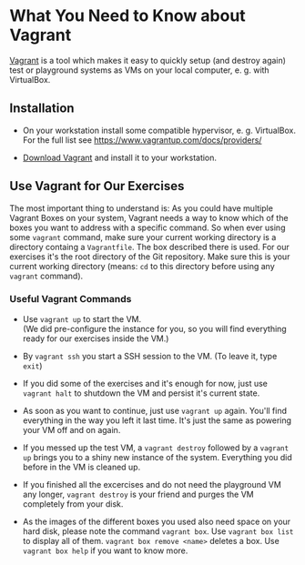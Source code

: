 # What You Need to Know about Vagrant

[Vagrant](https://www.vagrantup.com/) is a tool which makes it easy to quickly setup (and destroy again) test or playground systems as VMs on your local computer, e. g. with VirtualBox.

## Installation

   * On your workstation install some compatible hypervisor, e. g. VirtualBox.  
     For the full list see https://www.vagrantup.com/docs/providers/

   * [Download Vagrant](https://www.vagrantup.com/downloads.html) and install it to your workstation.

## Use Vagrant for Our Exercises

The most important thing to understand is: As you could have multiple Vagrant Boxes on your system, Vagrant needs a way to know which of the boxes you want to address with a specific command. So when ever using some `vagrant` command, make sure your current working directory is a directory containg a `Vagrantfile`. The box described there is used. For our exercises it's the root directory of the Git repository. Make sure this is your current working directory (means: `cd` to this directory before using any `vagrant` command).

### Useful Vagrant Commands

   * Use `vagrant up` to start the VM.  
     (We did pre-configure the instance for you, so you will find everything ready for our exercises inside the VM.)

   * By `vagrant ssh` you start a SSH session to the VM. (To leave it, type `exit`)

   * If you did some of the exercises and it's enough for now, just use `vagrant halt` to shutdown the VM and persist it's current state.

   * As soon as you want to continue, just use `vagrant up` again. You'll find everything in the way you left it last time. It's just the same as powering your VM off and on again.

   * If you messed up the test VM, a `vagrant destroy` followed by a `vagrant up` brings you to a shiny new instance of the system. Everything you did before in the VM is cleaned up.

   * If you finished all the excercises and do not need the playground VM any longer, `vagrant destroy` is your friend and purges the VM completely from your disk.

   * As the images of the different boxes you used also need space on your hard disk, please note the command `vagrant box`. Use `vagrant box list` to display all of them. `vagrant box remove <name>` deletes a box. Use `vagrant box help` if you want to know more.
